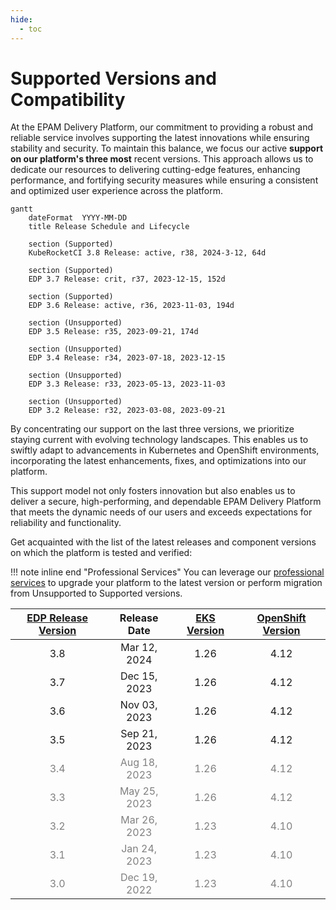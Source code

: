 ```yaml
---
hide:
  - toc
---
```


# Supported Versions and Compatibility

At the EPAM Delivery Platform, our commitment to providing a robust and reliable service involves supporting the latest innovations while ensuring stability and security. To maintain this balance, we focus our active **support on our platform's three most** recent versions.
This approach allows us to dedicate our resources to delivering cutting-edge features, enhancing performance, and fortifying security measures while ensuring a consistent and optimized user experience across the platform.

``` mermaid
gantt
    dateFormat  YYYY-MM-DD
    title Release Schedule and Lifecycle

    section (Supported)
    KubeRocketCI 3.8 Release: active, r38, 2024-3-12, 64d

    section (Supported)
    EDP 3.7 Release: crit, r37, 2023-12-15, 152d

    section (Supported)
    EDP 3.6 Release: active, r36, 2023-11-03, 194d

    section (Unsupported)
    EDP 3.5 Release: r35, 2023-09-21, 174d

    section (Unsupported)
    EDP 3.4 Release: r34, 2023-07-18, 2023-12-15

    section (Unsupported)
    EDP 3.3 Release: r33, 2023-05-13, 2023-11-03

    section (Unsupported)
    EDP 3.2 Release: r32, 2023-03-08, 2023-09-21

```

By concentrating our support on the last three versions, we prioritize staying current with evolving technology landscapes. This enables us to swiftly adapt to advancements in Kubernetes and OpenShift environments, incorporating the latest enhancements, fixes, and optimizations into our platform.

This support model not only fosters innovation but also enables us to deliver a secure, high-performing, and dependable EPAM Delivery Platform that meets the dynamic needs of our users and exceeds expectations for reliability and functionality.

Get acquainted with the list of the latest releases and component versions on which the platform is tested and verified:

!!! note inline end "Professional Services"
    You can leverage our [professional services](pricing.md) to upgrade your platform to the latest version or perform migration from Unsupported to Supported versions.

|[EDP Release Version](https://github.com/epam/edp-install/blob/master/RELEASES.md)|Release Date|[EKS Version](https://aws.amazon.com/eks/)|[OpenShift Version](https://github.com/okd-project/okd/releases)|
|:-:|:-:|:-:|:-:|
|3.8 |Mar 12, 2024|1.26|4.12|
|3.7 |Dec 15, 2023|1.26|4.12|
|3.6 |Nov 03, 2023|1.26|4.12|
|3.5 |Sep 21, 2023|1.26|4.12|
|<span style="color: gray;">3.4 </span> |<span style="color: gray;">Aug 18, 2023</span>|<span style="color: gray;">1.26</span>|<span style="color: gray;">4.12</span>|
|<span style="color: gray;">3.3 </span> |<span style="color: gray;">May 25, 2023</span>|<span style="color: gray;">1.26</span>|<span style="color: gray;">4.12</span>|
|<span style="color: gray;">3.2 </span> |<span style="color: gray;">Mar 26, 2023</span>|<span style="color: gray;">1.23</span>|<span style="color: gray;">4.10</span>|
|<span style="color: gray;">3.1 </span> |<span style="color: gray;">Jan 24, 2023</span>|<span style="color: gray;">1.23</span>|<span style="color: gray;">4.10</span>|
|<span style="color: gray;">3.0 </span> |<span style="color: gray;">Dec 19, 2022</span>|<span style="color: gray;">1.23</span>|<span style="color: gray;">4.10</span>|
